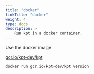 ```yaml
---
title: "docker"
linkTitle: "docker"
weight: 4
type: docs
description: >
    Run kpt in a docker container.
---
```


Use the docker image.

[gcr.io/kpt-dev/kpt]

```shell
docker run gcr.io/kpt-dev/kpt version
```

[gcr.io/kpt-dev/kpt]: https://console.cloud.google.com/gcr/images/kpt-dev/GLOBAL/kpt?gcrImageListsize=30
